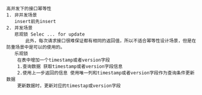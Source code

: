 	高并发下的接口幂等性
	1. 非并发场景
	   insert前先insert
	2. 并发场景
	   悲观锁 Selec ... for update
		   此外，每次请求接口很难保证都有相同的返回值，所以不适合幂等性设计场景，但是在防重场景中是可以的使用的。
	   乐观锁 
		在表中增加一个timestamp或者version字段
		1.查询数据 获取timestamp或者version字段信息
		2.使用上一步返回的信息 使用唯一列和timestamp或者version字段作为查询条件更新数据
		更新数据时，更新对应的timestap或version字段